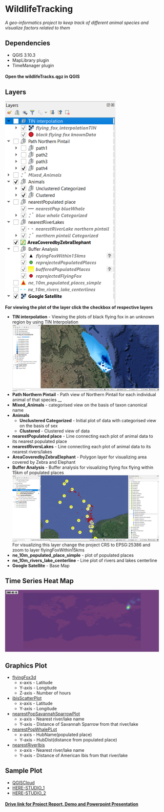 # WildlifeTracking
_A geo-informatics project to keep track of different animal species and visualize factors related to them_
## Dependencies
* QGIS 3.10.3
* MapLibrary plugin
* TimeManager plugin
#### Open the wildlifeTracks.qgz in QGIS

## Layers
![image of all layers](https://github.com/saharshleo/WildlifeTracking/blob/master/DemoPlots/layers.png)<br />
**For viewing the plot of the layer click the checkbox of respective layers**
* **TIN interpolation** - Viewing the plots of black flying fox in an unknown region by using TIN Interpolation
![image of all layers](https://github.com/saharshleo/WildlifeTracking/blob/master/DemoPlots/interpolationResult.png)
* **Path Northern Pintail** - Path view of Northern Pintail for each individual animal of that species __
* **Mixed_Animals** - categorised view on the basis of taxon canonical name 
* **Animals**
  * **Unclustered Categorized** - Initial plot of data with categorised view on the basis of sex
  * **Clustered** - Clustered view of data
* **nearestPopulated place** - Line connecting each plot of animal data to its nearest populated place 
* **nearestRiversLakes** - Line connecting each plot of animal data to its nearest rivers/lakes
* **AreaCoveredbyZebraElephant** - Polygon layer for visualizing area covered by Zebra and Elephant 
* **Buffer Analysis** - Buffer analysis for visualizing flying fox flying within 15km of populated places
![image of all layers](https://github.com/saharshleo/WildlifeTracking/blob/master/DemoPlots/bufferResult.png)
For visualizing this layer change the project CRS to EPSG:25386 and zoom to layer flyingFoxWithin15kms
* **ne_10m_populated_place_simple** - plot of populated places
* **ne_10m_rivers_lake_centerline** - Line plot of rivers and lakes centerline 
* **Google Satellite** - Base Map
## Time Series Heat Map
![image of all layers](https://github.com/saharshleo/WildlifeTracking/blob/master/DemoPlots/timeSeriesHeatmap.gif)
## Graphics Plot
* [flyingFox3d](https://github.com/saharshleo/WildlifeTracking/blob/master/GraphicsPlot/flyingFox3D.html)
  * x-axis - Latitude 
  * Y-axis - Longitude
  * Z-axis - Number of hours
* [ibisScatterPlot](https://github.com/saharshleo/WildlifeTracking/blob/master/GraphicsPlot/ibisScatterPlot.html)
  * x-axis - Latitude 
  * Y-axis - Longitude
* [nearestPopSavannahSparrowPlot](https://github.com/saharshleo/WildlifeTracking/blob/master/GraphicsPlot/nearestPopSavannahSparrowPlot.html)
  * x-axis - Nearest river/lake name 
  * Y-axis - Distance of Savannah Sparrow from that river/lake
* [nearestPopWhalePLot](https://github.com/saharshleo/WildlifeTracking/blob/master/GraphicsPlot/nearestPopWhalePLot.html)
  * x-axis - HubName(populated place) 
  * Y-axis - HubDist(distance from populated place)
* [nearestRiverIbis](https://github.com/saharshleo/WildlifeTracking/blob/master/GraphicsPlot/nearestRiverIbis.html)
  * x-axis - Nearest river/lake name 
  * Y-axis - Distance of American Ibis from that river/lake
## Sample Plot
* [QGISCloud](https://qgiscloud.com/ganadhish/final_wildlife_tracking/?bl=&l=black%20vulture%2Cbald%20eagle%2Cblue%20whale%2Cmallard%2CGoogle%20Satellite&t=final_wildlife_tracking&e=-22205597%2C-2573073%2C3697111%2C9822656)
* [HERE-STUDIO_1](https://studio.here.com/viewer/?project_id=82c0ea42-1daa-44bd-b988-cc04e790a83b)
* [HERE-STUDIO_2](https://studio.here.com/viewer/?project_id=55d3a441-7195-44ae-a7ac-911da0fd916b)
#### [Drive link for Project Report, Demo and Powerpoint Presentation](https://drive.google.com/drive/folders/1zjDtE4VGgUj8hzTBJxO8vZtHaCWSXOyo?usp=drive_open)
